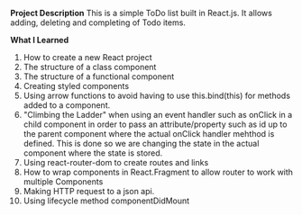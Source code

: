 **Project Description**
This is a simple ToDo list built in React.js. It allows adding, deleting and completing of Todo items.

**What I Learned**
1.  How to create a new React project
2.  The structure of a class component
3.  The structure of a functional component
4.  Creating styled components
5.  Using arrow functions to avoid having to use this.bind(this) for methods added to a component.
6.  "Climbing the Ladder" when using an event handler such as onClick in a child component in order to pass an attribute/property such as id up to the parent component where the actual onClick handler mehthod is defined. This is done so we are changing the state in the actual component where the state is stored.
7.  Using react-router-dom to create routes and links
8.  How to wrap components in React.Fragment to allow router to work with multiple Components
9.  Making HTTP request to a json api.
10. Using lifecycle method componentDidMount